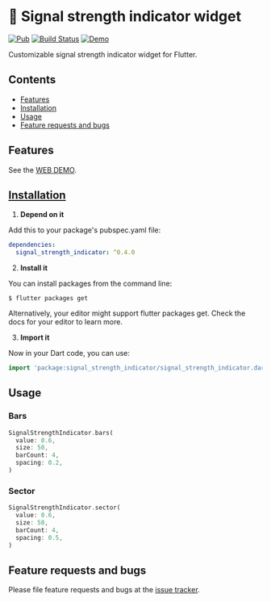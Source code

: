 # :signal_strength: Signal strength indicator widget

[![Pub](https://img.shields.io/pub/v/signal_strength_indicator.svg?style=flat-square)](https://pub.dartlang.org/packages/signal_strength_indicator)
[![Build Status](https://travis-ci.com/janstol/signal_strength_indicator.svg?branch=master)](https://travis-ci.com/janstol/signal_strength_indicator)
[![Demo](https://img.shields.io/badge/demo-WEB-blue)](https://janstol.github.io/signal_strength_indicator/)

Customizable signal strength indicator widget for Flutter.

## Contents
* [Features](#features)
* [Installation](#installation)
* [Usage](#usage)
* [Feature requests and bugs](#feature-requests-and-bugs)

## Features
See the [WEB DEMO](https://janstol.github.io/signal_strength_indicator/).

## [Installation](https://pub.dev/packages/signal_strength_indicator#-installing-tab-)
1. **Depend on it**

Add this to your package's pubspec.yaml file:
```yaml
dependencies:
  signal_strength_indicator: ^0.4.0
```
2. **Install it**

You can install packages from the command line:
```
$ flutter packages get
```
Alternatively, your editor might support flutter packages get. Check the docs for your editor to learn more.

3. **Import it**

Now in your Dart code, you can use:
```dart
import 'package:signal_strength_indicator/signal_strength_indicator.dart';
```

## Usage

### Bars 
```dart
SignalStrengthIndicator.bars(
  value: 0.6,
  size: 50,
  barCount: 4,
  spacing: 0.2,
)
``` 

### Sector 

```dart
SignalStrengthIndicator.sector(
  value: 0.6,
  size: 50,
  barCount: 4,
  spacing: 0.5,
)
``` 

## Feature requests and bugs

Please file feature requests and bugs at the [issue tracker][tracker].

[tracker]: https://github.com/janstol/signal_strength_indicator/issues